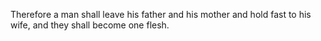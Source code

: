 Therefore a man shall leave his father and his mother and hold fast to his wife, and they shall become one flesh.
